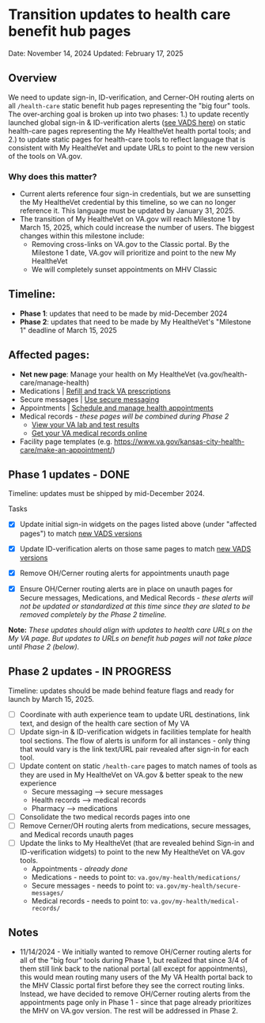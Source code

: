 # Transition updates to health care benefit hub pages 
Date: November 14, 2024
Updated: February 17, 2025

## Overview
We need to update sign-in, ID-verification, and Cerner-OH routing alerts on all `/health-care` static benefit hub pages representing the "big four" tools. The over-arching goal is broken up into two phases: 1.) to update recently launched global sign-in & ID-verification alerts ([see VADS here](https://design.va.gov/components/alert/alert-sign-in/)) on static health-care pages representing the My HealtheVet health portal tools; and 2.) to update static pages for health-care tools to reflect language that is consistent with My HealtheVet and update URLs to point to the new version of the tools on VA.gov. 

### Why does this matter? 
* Current alerts reference four sign-in credentials, but we are sunsetting the My HealtheVet credential by this timeline, so we can no longer reference it. This language must be updated by January 31, 2025.
* The transition of My HealtheVet on VA.gov will reach Milestone 1 by March 15, 2025, which could increase the number of users. The biggest changes within this milestone include:
  * Removing cross-links on VA.gov to the Classic portal. By the Milestone 1 date, VA.gov will prioritize and point to the new My HealtheVet
  * We will completely sunset appointments on MHV Classic

## Timeline:
* **Phase 1**: updates that need to be made by mid-December 2024
* **Phase 2**: updates that need to be made by My HealtheVet's "Milestone 1" deadline of March 15, 2025

## Affected pages: 
* **Net new page**: Manage your health on My HealtheVet (va.gov/health-care/manage-health)
* Medications | [Refill and track VA prescriptions](https://staging.va.gov/health-care/refill-track-prescriptions/)
* Secure messages | [Use secure messaging](https://www.va.gov/health-care/secure-messaging/)
* Appointments | [Schedule and manage health appointments](https://www.va.gov/health-care/schedule-view-va-appointments/)
* Medical records - _these pages will be combined during Phase 2_
  * [View your VA lab and test results](https://www.va.gov/health-care/view-test-and-lab-results/)
  * [Get your VA medical records online](https://www.va.gov/health-care/get-medical-records/)
* Facility page templates (e.g. https://www.va.gov/kansas-city-health-care/make-an-appointment/)

## Phase 1 updates - DONE
Timeline: updates must be shipped by mid-December 2024.

Tasks
- [x] Update initial sign-in widgets on the pages listed above (under "affected pages") to match [new VADS versions](https://design.va.gov/components/alert/alert-sign-in/)
- [x] Update ID-verification alerts on those same pages to match [new VADS versions](https://design.va.gov/components/alert/alert-sign-in/)
- [x] Remove OH/Cerner routing alerts for appointments unauth page
- [x] Ensure OH/Cerner routing alerts are in place on unauth pages for Secure messages, Medications, and Medical Records - _these alerts will not be updated or standardized at this time since they are slated to be removed completely by the Phase 2 timeline._


**Note:** _These updates should align with updates to health care URLs on the My VA page. But updates to URLs on benefit hub pages will not take place until Phase 2 (below)._

## Phase 2 updates - IN PROGRESS
Timeline: updates should be made behind feature flags and ready for launch by March 15, 2025. 

- [ ] Coordinate with auth experience team to update URL destinations, link text, and design of the health care section of My VA
- [ ] Update sign-in & ID-verification widgets in facilities template for health tool sections. The flow of alerts is uniform for all instances - only thing that would vary is the link text/URL pair revealed after sign-in for each tool. 
- [ ] Update content on static `/health-care` pages to match names of tools as they are used in My HealtheVet on VA.gov & better speak to the new experience
  * Secure messaging --> secure messages
  * Health records --> medical records
  * Pharmacy --> medications
- [ ] Consolidate the two medical records pages into one
- [ ] Remove Cerner/OH routing alerts from medications, secure messages, and Medical records unauth pages
- [ ] Update the links to My HealtheVet (that are revealed behind Sign-in and ID-verification widgets) to point to the new My HealtheVet on VA.gov tools.
  * Appointments - _already done_
  * Medications - needs to point to: `va.gov/my-health/medications/`
  * Secure messages - needs to point to: `va.gov/my-health/secure-messages/`
  * Medical records - needs to point to: `va.gov/my-health/medical-records/`
 

## Notes
* 11/14/2024 - We initially wanted to remove OH/Cerner routing alerts for all of the "big four" tools during Phase 1, but realized that since 3/4 of them still link back to the national portal (all except for appointments), this would mean routing many users of the My VA Health portal back to the MHV Classic portal first before they see the correct routing links. Instead, we have decided to remove OH/Cerner routing alerts from the appointments page only in Phase 1 - since that page already prioritizes the MHV on VA.gov version. The rest will be addressed in Phase 2. 
